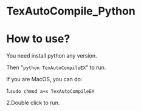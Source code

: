 # TexAutoCompile_Python

# How to use?

You need install python any version.

Then "`python TexAutoCompileEX`" to run.

If you are MacOS, you can do:

1.`sudo chmod a+x TexAutoCompileEX`

2.Double click to run.
